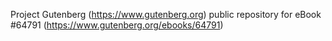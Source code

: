 Project Gutenberg (https://www.gutenberg.org) public repository for
eBook #64791 (https://www.gutenberg.org/ebooks/64791)
